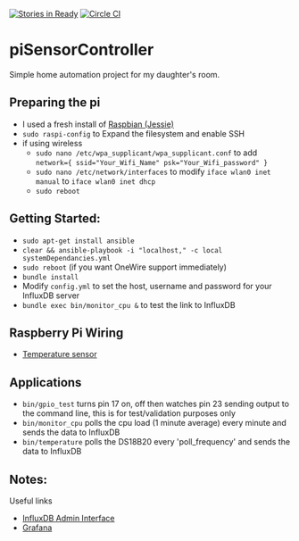 [![Stories in Ready](https://badge.waffle.io/Tom-Davidson/piSensorController.png?label=ready&title=Ready)](https://waffle.io/Tom-Davidson/piSensorController) [![Circle CI](https://circleci.com/gh/Tom-Davidson/piSensorController.svg?style=svg)](https://circleci.com/gh/Tom-Davidson/piSensorController)
# piSensorController
Simple home automation project for my daughter's room.

## Preparing the pi
 - I used a fresh install of [Raspbian (Jessie)](https://www.raspberrypi.org/downloads/raspbian/)
 - `sudo raspi-config` to Expand the filesystem and enable SSH
 - if using wireless
   - `sudo nano /etc/wpa_supplicant/wpa_supplicant.conf` to add `network={ ssid="Your_Wifi_Name" psk="Your_Wifi_password" }`
   - `sudo nano /etc/network/interfaces` to modify `iface wlan0 inet manual` to `iface wlan0 inet dhcp`
   - `sudo reboot`

## Getting Started:
 - `sudo apt-get install ansible`
 - `clear && ansible-playbook -i "localhost," -c local systemDependancies.yml`
 - `sudo reboot` (if you want OneWire support immediately)
 - `bundle install`
 - Modify `config.yml` to set the host, username and password for your InfluxDB server
 - `bundle exec bin/monitor_cpu &` to test the link to InfluxDB

## Raspberry Pi Wiring
 - [Temperature sensor](https://learn.adafruit.com/adafruits-raspberry-pi-lesson-11-ds18b20-temperature-sensing?view=all#hardware)

## Applications
 - `bin/gpio_test` turns pin 17 on, off then watches pin 23 sending output to the command line, this is for test/validation purposes only
 - `bin/monitor_cpu` polls the cpu load (1 minute average) every minute and sends the data to InfluxDB
 - `bin/temperature` polls the DS18B20 every 'poll_frequency' and sends the data to InfluxDB

## Notes:
Useful links
 - [InfluxDB Admin Interface](http://influxdb-server:8083/)
 - [Grafana](http://grafana-server:3000/)

